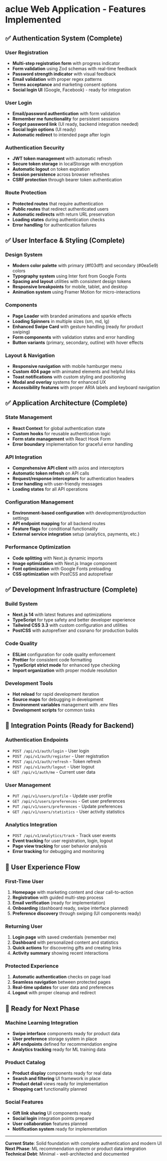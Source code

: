 # aclue Web Application - Features Implemented

## ✅ Authentication System (Complete)

### User Registration
- **Multi-step registration form** with progress indicator
- **Form validation** using Zod schemas with real-time feedback
- **Password strength indicator** with visual feedback
- **Email validation** with proper regex patterns
- **Terms acceptance** and marketing consent options
- **Social login UI** (Google, Facebook) - ready for integration

### User Login  
- **Email/password authentication** with form validation
- **Remember me functionality** for persistent sessions
- **Forgot password link** (UI ready, backend integration needed)
- **Social login options** (UI ready)
- **Automatic redirect** to intended page after login

### Authentication Security
- **JWT token management** with automatic refresh
- **Secure token storage** in localStorage with encryption
- **Automatic logout** on token expiration
- **Session persistence** across browser refreshes
- **CSRF protection** through bearer token authentication

### Route Protection
- **Protected routes** that require authentication
- **Public routes** that redirect authenticated users
- **Automatic redirects** with return URL preservation  
- **Loading states** during authentication checks
- **Error handling** for authentication failures

## ✅ User Interface & Styling (Complete)

### Design System
- **Modern color palette** with primary (#f03dff) and secondary (#0ea5e9) colors
- **Typography system** using Inter font from Google Fonts
- **Spacing and layout** utilities with consistent design tokens
- **Responsive breakpoints** for mobile, tablet, and desktop
- **Animation system** using Framer Motion for micro-interactions

### Components
- **Page Loader** with branded animations and sparkle effects
- **Loading Spinners** in multiple sizes (sm, md, lg)
- **Enhanced Swipe Card** with gesture handling (ready for product swiping)
- **Form components** with validation states and error handling
- **Button variants** (primary, secondary, outline) with hover effects

### Layout & Navigation
- **Responsive navigation** with mobile hamburger menu
- **Custom 404 page** with animated elements and helpful links  
- **Toast notifications** with custom styling and positioning
- **Modal and overlay** systems for enhanced UX
- **Accessibility features** with proper ARIA labels and keyboard navigation

## ✅ Application Architecture (Complete)

### State Management
- **React Context** for global authentication state
- **Custom hooks** for reusable authentication logic
- **Form state management** with React Hook Form
- **Error boundary** implementation for graceful error handling

### API Integration
- **Comprehensive API client** with axios and interceptors
- **Automatic token refresh** on API calls
- **Request/response interceptors** for authentication headers
- **Error handling** with user-friendly messages
- **Loading states** for all API operations

### Configuration Management
- **Environment-based configuration** with development/production settings
- **API endpoint mapping** for all backend routes
- **Feature flags** for conditional functionality
- **External service integration** setup (analytics, payments, etc.)

### Performance Optimization
- **Code splitting** with Next.js dynamic imports
- **Image optimization** with Next.js Image component
- **Font optimization** with Google Fonts preloading
- **CSS optimization** with PostCSS and autoprefixer

## ✅ Development Infrastructure (Complete)

### Build System
- **Next.js 14** with latest features and optimizations
- **TypeScript** for type safety and better developer experience
- **Tailwind CSS 3.3** with custom configuration and utilities
- **PostCSS** with autoprefixer and cssnano for production builds

### Code Quality
- **ESLint** configuration for code quality enforcement
- **Prettier** for consistent code formatting
- **TypeScript strict mode** for enhanced type checking
- **Import organization** with proper module resolution

### Development Tools
- **Hot reload** for rapid development iteration
- **Source maps** for debugging in development
- **Environment variables** management with .env files
- **Development scripts** for common tasks

## 🔄 Integration Points (Ready for Backend)

### Authentication Endpoints
- `POST /api/v1/auth/login` - User login
- `POST /api/v1/auth/register` - User registration  
- `POST /api/v1/auth/refresh` - Token refresh
- `POST /api/v1/auth/logout` - User logout
- `GET /api/v1/auth/me` - Current user data

### User Management
- `PUT /api/v1/users/profile` - Update user profile
- `GET /api/v1/users/preferences` - Get user preferences
- `PUT /api/v1/users/preferences` - Update preferences
- `GET /api/v1/users/statistics` - User activity statistics

### Analytics Integration
- `POST /api/v1/analytics/track` - Track user events
- **Event tracking** for user registration, login, logout
- **Page view tracking** for user behavior analysis
- **Error tracking** for debugging and monitoring

## 📱 User Experience Flow

### First-Time User
1. **Homepage** with marketing content and clear call-to-action
2. **Registration** with guided multi-step process
3. **Email verification** (ready for implementation)
4. **Onboarding** (dashboard ready, swipe interface planned)
5. **Preference discovery** through swiping (UI components ready)

### Returning User
1. **Login page** with saved credentials (remember me)
2. **Dashboard** with personalized content and statistics
3. **Quick actions** for discovering gifts and creating links
4. **Activity summary** showing recent interactions

### Protected Experience
1. **Automatic authentication** checks on page load
2. **Seamless navigation** between protected pages
3. **Real-time updates** for user data and preferences
4. **Logout** with proper cleanup and redirect

## 🎯 Ready for Next Phase

### Machine Learning Integration
- **Swipe interface** components ready for product data
- **User preference** storage system in place
- **API endpoints** defined for recommendation engine
- **Analytics tracking** ready for ML training data

### Product Catalog
- **Product display** components ready for real data
- **Search and filtering** UI framework in place
- **Product detail** views ready for implementation
- **Shopping cart** functionality planned

### Social Features
- **Gift link sharing** UI components ready
- **Social login** integration points prepared
- **User collaboration** features planned
- **Notification system** ready for implementation

---

**Current State**: Solid foundation with complete authentication and modern UI  
**Next Phase**: ML recommendation system or product data integration  
**Technical Debt**: Minimal - well-architected and documented